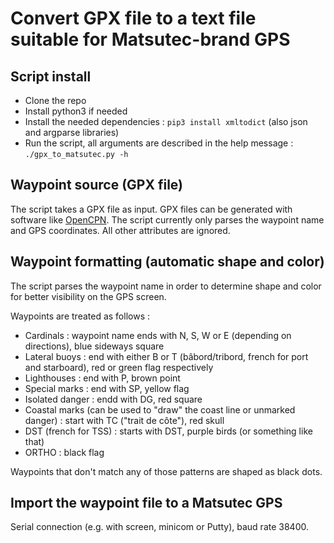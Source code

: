# Convert GPX file to a text file suitable for Matsutec-brand GPS

## Script install

* Clone the repo
* Install python3 if needed
* Install the needed dependencies : `pip3 install xmltodict` (also json and argparse libraries)
* Run the script, all arguments are described in the help message : `./gpx_to_matsutec.py -h`

## Waypoint source (GPX file)

The script takes a GPX file as input. GPX files can be generated with software like [OpenCPN](https://opencpn.org/). The script currently only parses the waypoint name and GPS coordinates. All other attributes are ignored.

## Waypoint formatting (automatic shape and color)

The script parses the waypoint name in order to determine shape and color for better visibility on the GPS screen.

Waypoints are treated as follows :
* Cardinals : waypoint name ends with N, S, W or E (depending on directions), blue sideways square
* Lateral buoys : end with either B or T (bâbord/tribord, french for port and starboard), red or green flag respectively
* Lighthouses : end with P, brown point
* Special marks : end with SP, yellow flag
* Isolated danger : endd with DG, red square
* Coastal marks (can be used to "draw" the coast line or unmarked danger) : start with TC ("trait de côte"), red skull
* DST (french for TSS) : starts with DST, purple birds (or something like that)
* ORTHO : black flag

Waypoints that don't match any of those patterns are shaped as black dots.

## Import the waypoint file to a Matsutec GPS

Serial connection (e.g. with screen, minicom or Putty), baud rate 38400.
